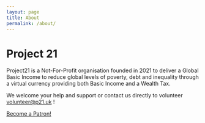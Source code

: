 ```yaml
---
layout: page
title: About
permalink: /about/
---
```


Project 21
==========

Project21 is a Not-For-Profit organisation founded in 2021 to deliver a Global Basic Income to reduce global levels of  poverty, debt and inequality through a virtual currency providing both Basic Income and a Wealth Tax.

We welcome your help and support or contact us directly to volunteer <volunteer@p21.uk> !

<a href="https://www.patreon.com/bePatron?u=49325618" data-patreon-widget-type="become-patron-button">Become a Patron!</a><script async src="https://c6.patreon.com/becomePatronButton.bundle.js"></script>

